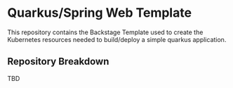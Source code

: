 # Quarkus/Spring Web Template

This repository contains the Backstage Template used to create the Kubernetes resources needed to build/deploy a simple quarkus application.

## Repository Breakdown

TBD
